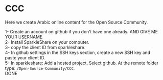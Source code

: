 # CCC
Here we create Arabic online content for the Open Source Community.

1- Create an account on github if you don't have one already. AND GIVE ME YOUR USERNAME. <br />
2- Install SparkleShare on your computer.  <br />
3- copy the client ID from sparkleshare.  <br />
4- In github settings in the SSH keys section, create a new SSH key and paste your client ID. <br />
5- In sparkleshare: Add a hosted project. Select github. At the remote folder type: `/Open-Source-Community/CCC`. <br />
DONE <br />
